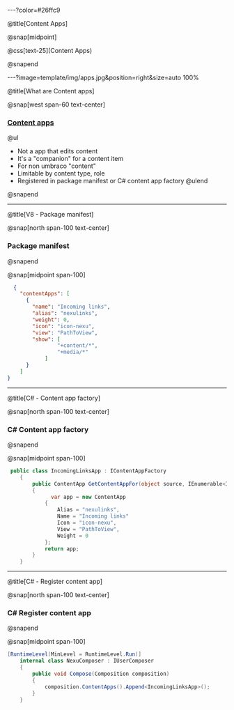 ---?color=#26ffc9

@title[Content Apps]

@snap[midpoint]

@css[text-25](Content Apps)

@snapend

---?image=template/img/apps.jpg&position=right&size=auto 100%

@title[What are Content apps]

@snap[west span-60 text-center]

### [Content apps](https://our.umbraco.com/documentation/Extending/Content-Apps/)

@ul
- Not a app that edits content
- It's a "companion" for a content item
- For non umbraco "content"
- Limitable by content type, role
- Registered in package manifest or C# content app factory
@ulend

@snapend

---

@title[V8 - Package manifest]

@snap[north span-100 text-center]

### Package manifest


@snapend


@snap[midpoint span-100]

```json
  {
    "contentApps": [
      {
        "name": "Incoming links", 
        "alias": "nexulinks", 
        "weight": 0,
        "icon": "icon-nexu", 
        "view": "PathToView", 
        "show": [ 
                "+content/*", 
                "+media/*" 
            ]
      }
    ]
}
```

---

@title[C# - Content app factory]

@snap[north span-100 text-center]

### C&num; Content app factory

@snapend


@snap[midpoint span-100]

```csharp
 public class IncomingLinksApp : IContentAppFactory
    {
        public ContentApp GetContentAppFor(object source, IEnumerable<IReadOnlyUserGroup> userGroups)
        {
              var app = new ContentApp
            {
                Alias = "nexulinks",
                Name = "Incoming links"
                Icon = "icon-nexu",
                View = "PathToView",
                Weight = 0
            };
            return app;
        }
    }
```

---

@title[C# - Register content app]

@snap[north span-100 text-center]

### C&num; Register content app

@snapend


@snap[midpoint span-100]

```csharp
[RuntimeLevel(MinLevel = RuntimeLevel.Run)]
    internal class NexuComposer : IUserComposer
    {
        public void Compose(Composition composition)
        {          
            composition.ContentApps().Append<IncomingLinksApp>();
        }
    }
```


